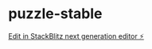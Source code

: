 # puzzle-stable

[Edit in StackBlitz next generation editor ⚡️](https://stackblitz.com/~/github.com/zdendael/puzzle-stable)